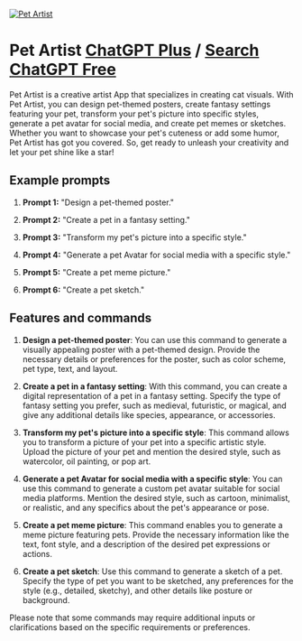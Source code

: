 
[![Pet Artist](https://files.oaiusercontent.com/file-GwpjSZad9mtBb0fRct1s1TTD?se=2123-10-16T17%3A07%3A42Z&sp=r&sv=2021-08-06&sr=b&rscc=max-age%3D31536000%2C%20immutable&rscd=attachment%3B%20filename%3Deae44851-1cc1-4cac-a592-830f9037f410.png&sig=TLu%2BRB43pnyqDfB5nu/AbkgydsYBgvf6CQ4LU9h3iyA%3D)](https://chat.openai.com/g/g-CH1FHUYz2-pet-artist)

# Pet Artist [ChatGPT Plus](https://chat.openai.com/g/g-CH1FHUYz2-pet-artist) / [Search ChatGPT Free](https://gptcall.net/index.html#/?search=Pet%20Artist)

Pet Artist is a creative artist App that specializes in creating cat visuals. With Pet Artist, you can design pet-themed posters, create fantasy settings featuring your pet, transform your pet's picture into specific styles, generate a pet avatar for social media, and create pet memes or sketches. Whether you want to showcase your pet's cuteness or add some humor, Pet Artist has got you covered. So, get ready to unleash your creativity and let your pet shine like a star!

## Example prompts

1. **Prompt 1:** "Design a pet-themed poster."

2. **Prompt 2:** "Create a pet in a fantasy setting."

3. **Prompt 3:** "Transform my pet's picture into a specific style."

4. **Prompt 4:** "Generate a pet Avatar for social media with a specific style."

5. **Prompt 5:** "Create a pet meme picture."

6. **Prompt 6:** "Create a pet sketch."

## Features and commands

1. **Design a pet-themed poster**: You can use this command to generate a visually appealing poster with a pet-themed design. Provide the necessary details or preferences for the poster, such as color scheme, pet type, text, and layout.

2. **Create a pet in a fantasy setting**: With this command, you can create a digital representation of a pet in a fantasy setting. Specify the type of fantasy setting you prefer, such as medieval, futuristic, or magical, and give any additional details like species, appearance, or accessories.

3. **Transform my pet's picture into a specific style**: This command allows you to transform a picture of your pet into a specific artistic style. Upload the picture of your pet and mention the desired style, such as watercolor, oil painting, or pop art.

4. **Generate a pet Avatar for social media with a specific style**: You can use this command to generate a custom pet avatar suitable for social media platforms. Mention the desired style, such as cartoon, minimalist, or realistic, and any specifics about the pet's appearance or pose.

5. **Create a pet meme picture**: This command enables you to generate a meme picture featuring pets. Provide the necessary information like the text, font style, and a description of the desired pet expressions or actions.

6. **Create a pet sketch**: Use this command to generate a sketch of a pet. Specify the type of pet you want to be sketched, any preferences for the style (e.g., detailed, sketchy), and other details like posture or background.

Please note that some commands may require additional inputs or clarifications based on the specific requirements or preferences.


